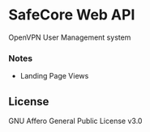 # SafeCore Web API

OpenVPN User Management system

### Notes
 - Landing Page Views

License
----
GNU Affero General Public License v3.0